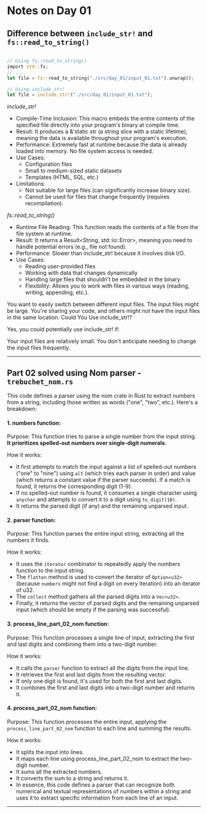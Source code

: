 # Notes on Day 01

## Difference between `include_str!` and `fs::read_to_string()`

```rust

// Using fs::read_to_string()
import std::fs;
// ....
let file = fs::read_to_string("./src/day_01/input_01.txt").unwrap(); 

// Using include_str!
let file = include_str!("./src/day_01/input_01.txt"); 

```

*include_str!*

- Compile-Time Inclusion: This macro embeds the entire contents of the specified file directly into your program's binary at compile time.
- Result: It produces a &'static str (a string slice with a static lifetime), meaning the data is available throughout your program's execution.
- Performance: Extremely fast at runtime because the data is already loaded into memory. No file system access is needed.
- Use Cases:
    - Configuration files
    - Small to medium-sized static datasets
    - Templates (HTML, SQL, etc.)
- Limitations:
    - Not suitable for large files (can significantly increase binary size).
    - Cannot be used for files that change frequently (requires recompilation).

*fs::read_to_string()*

- Runtime File Reading: This function reads the contents of a file from the file system at runtime.
- Result: It returns a Result<String, std::io::Error>, meaning you need to handle potential errors (e.g., file not found).
- Performance: Slower than include_str! because it involves disk I/O.
- Use Cases:
    - Reading user-provided files
    - Working with data that changes dynamically
    - Handling large files that shouldn't be embedded in the binary
    - Flexibility: Allows you to work with files in various ways (reading, writing, appending, etc.).



You want to easily switch between different input files.
The input files might be large.
You're sharing your code, and others might not have the input files in the same location.
Could You Use include_str!?

Yes, you could potentially use include_str! if:

Your input files are relatively small.
You don't anticipate needing to change the input files frequently.

---

## Part 02 solved using Nom parser - `trebuchet_nom.rs`

This code defines a parser using the nom crate in Rust to extract numbers from a string, including those written as words ("one", "two", etc.). Here's a breakdown:

#### 1. numbers function:

Purpose: This function tries to parse a single number from the input string. **It prioritizes spelled-out numbers over single-digit numerals.**

How it works:
- It first attempts to match the input against a list of spelled-out numbers ("one" to "nine") using `alt` (which tries each parser in order) and value (which returns a constant value if the parser succeeds). If a match is found, it returns the corresponding digit (1-9).
- If no spelled-out number is found, it consumes a single character using `anychar` and attempts to convert it to a digit using `to_digit(10)`.
- It returns the parsed digit (if any) and the remaining unparsed input.

#### 2. parser function:

Purpose: This function parses the entire input string, extracting all the numbers it finds.

How it works:

- It uses the `iterator` combinator to repeatedly apply the numbers function to the input string.
- The `flatten` method is used to convert the iterator of `Option<u32>` (because `numbers` might not find a digit on every iteration) into an iterator of u32.
- The `collect` method gathers all the parsed digits into a `Vec<u32>`.
- Finally, it returns the vector of parsed digits and the remaining unparsed input (which should be empty if the parsing was successful).

#### 3. process_line_part_02_nom function:

Purpose: This function processes a single line of input, extracting the first and last digits and combining them into a two-digit number.

How it works:

- It calls the `parser` function to extract all the digits from the input line.
- It retrieves the first and last digits from the resulting vector.
- If only one digit is found, it's used for both the first and last digits.
- It combines the first and last digits into a two-digit number and returns it.

#### 4. process_part_02_nom function:

Purpose: This function processes the entire input, applying the `process_line_part_02_nom` function to each line and summing the results.

How it works:

- It splits the input into lines.
- It maps each line using process_line_part_02_nom to extract the two-digit number.
- It sums all the extracted numbers.
- It converts the sum to a string and returns it.
- In essence, this code defines a parser that can recognize both numerical and textual representations of numbers within a string and uses it to extract specific information from each line of an input.

---